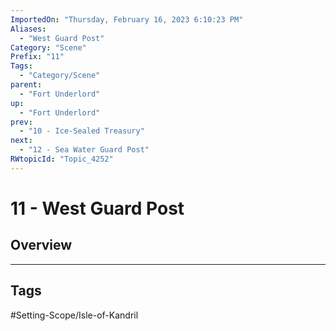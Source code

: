 ```yaml
---
ImportedOn: "Thursday, February 16, 2023 6:10:23 PM"
Aliases:
  - "West Guard Post"
Category: "Scene"
Prefix: "11"
Tags:
  - "Category/Scene"
parent:
  - "Fort Underlord"
up:
  - "Fort Underlord"
prev:
  - "10 - Ice-Sealed Treasury"
next:
  - "12 - Sea Water Guard Post"
RWtopicId: "Topic_4252"
---
```

# 11 - West Guard Post
## Overview

---
## Tags
#Setting-Scope/Isle-of-Kandril

